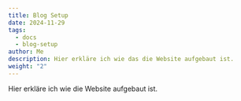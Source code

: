 ```yaml
---
title: Blog Setup
date: 2024-11-29
tags:
  - docs
  - blog-setup
author: Me
description: Hier erkläre ich wie das die Website aufgebaut ist.
weight: "2"
---
```

Hier erkläre ich wie die Website aufgebaut ist.
